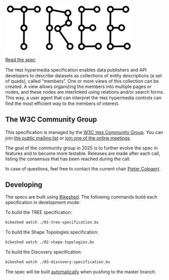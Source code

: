 <img src="tree-logo.svg" alt="TREE logo" width="400px"/>

[Read the spec](https://w3id.org/tree/specification)

The ᴛʀᴇᴇ hypermedia specification enables data publishers and API developers to describe datasets as collections of entity descriptions (a set of quads), called “members”.
One or more views of this collection can be created.
A view allows organizing the members into multiple pages or nodes, and these nodes are interlinked using relations and/or search forms.
This way, a user agent that can interpret the ᴛʀᴇᴇ hypermedia controls can find the most efficient way to the members of interest.

## The W3C Community Group

This specification is managed by the [W3C ᴛʀᴇᴇ Community Group](https://www.w3.org/community/treecg/). You can join [the public mailing list](https://lists.w3.org/Archives/Public/public-treecg/) or [join one of the online meetings](https://calendar.google.com/calendar/u/0/embed?src=4b04fcfb0103a4f96d703b8b8255f15378d5f4729b9083bfc0129b676ae783d1@group.calendar.google.com&ctz=Europe/Brussels).

The goal of the community group in 2025 is to further evolve the spec in features and to become more testable. Releases are made after each call, listing the consensus that has been reached during the call.

In case of questions, feel free to contact the current chair [Pieter Colpaert](https://pietercolpaert.be).

## Developing

The specs are built using [Bikeshed](https://tabatkins.github.io/bikeshed/).
The following commands build each specification in development mode:

To build the TREE specification:
```bash
bikeshed watch ./01-tree-specification.bs
```
To build the Shape Topologies specification:
```bash
bikeshed watch ./02-shape-topologies.bs
```
To build the Discovery specification:
```bash
bikeshed watch ./03-discovery-specification.bs
```
The spec will be built [automatically](.github/workflows/) when pushing to the master branch.
